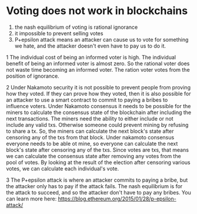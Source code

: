 Voting does not work in blockchains
==========

1) the nash equilibrium of voting is rational ignorance
2) it impossible to prevent selling votes
3) P+epsilon attack means an attacker can cause us to vote for something we hate, and the attacker doesn't even have to pay us to do it.


1
The individual cost of being an informed voter is high. The individual benefit of being an informed voter is almost zero. So the rational voter does not waste time becoming an informed voter. The ration voter votes from the position of ignorance.

2
Under Nakamoto security it is not possible to prevent people from proving how they voted. If they can prove how they voted, then it is also possible for an attacker to use a smart contract to commit to paying a bribes to influence voters.
Under Nakamoto consensus it needs to be possible for the miners to calculate the consensus state of the blockchain after including the next transactions.
The miners need the ability to either include or not include any valid txs. Otherwise someone could prevent mining by refusing to share a tx.
So, the miners can calculate the next block's state after censoring any of the txs from that block.
Under nakamoto consensus everyone needs to be able ot mine, so everyone can calculate the next block's state after censoring any of the txs.
Since votes are txs, that means we can calculate the consensus state after removing any votes from the pool of votes.
By looking at the result of the election after censoring various votes, we can calculate each individual's vote.

3
The P+epsilon attack is where an attacker commits to paying a bribe, but the attacker only has to pay if the attack fails.
The nash equilibrium is for the attack to succeed, and so the attacker don't have to pay any bribes.
You can learn more here:
https://blog.ethereum.org/2015/01/28/p-epsilon-attack/
